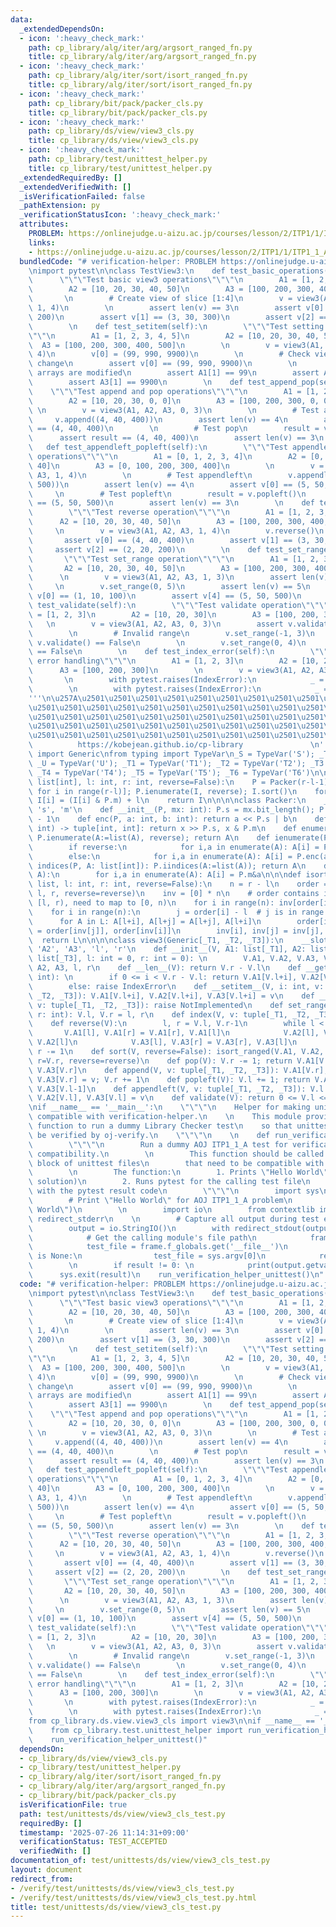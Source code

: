 ```yaml
---
data:
  _extendedDependsOn:
  - icon: ':heavy_check_mark:'
    path: cp_library/alg/iter/arg/argsort_ranged_fn.py
    title: cp_library/alg/iter/arg/argsort_ranged_fn.py
  - icon: ':heavy_check_mark:'
    path: cp_library/alg/iter/sort/isort_ranged_fn.py
    title: cp_library/alg/iter/sort/isort_ranged_fn.py
  - icon: ':heavy_check_mark:'
    path: cp_library/bit/pack/packer_cls.py
    title: cp_library/bit/pack/packer_cls.py
  - icon: ':heavy_check_mark:'
    path: cp_library/ds/view/view3_cls.py
    title: cp_library/ds/view/view3_cls.py
  - icon: ':heavy_check_mark:'
    path: cp_library/test/unittest_helper.py
    title: cp_library/test/unittest_helper.py
  _extendedRequiredBy: []
  _extendedVerifiedWith: []
  _isVerificationFailed: false
  _pathExtension: py
  _verificationStatusIcon: ':heavy_check_mark:'
  attributes:
    PROBLEM: https://onlinejudge.u-aizu.ac.jp/courses/lesson/2/ITP1/1/ITP1_1_A
    links:
    - https://onlinejudge.u-aizu.ac.jp/courses/lesson/2/ITP1/1/ITP1_1_A
  bundledCode: "# verification-helper: PROBLEM https://onlinejudge.u-aizu.ac.jp/courses/lesson/2/ITP1/1/ITP1_1_A\n\
    \nimport pytest\n\nclass TestView3:\n    def test_basic_operations(self):\n  \
    \      \"\"\"Test basic view3 operations\"\"\"\n        A1 = [1, 2, 3, 4, 5]\n\
    \        A2 = [10, 20, 30, 40, 50]\n        A3 = [100, 200, 300, 400, 500]\n \
    \       \n        # Create view of slice [1:4]\n        v = view3(A1, A2, A3,\
    \ 1, 4)\n        \n        assert len(v) == 3\n        assert v[0] == (2, 20,\
    \ 200)\n        assert v[1] == (3, 30, 300)\n        assert v[2] == (4, 40, 400)\n\
    \        \n    def test_setitem(self):\n        \"\"\"Test setting items in view\"\
    \"\"\n        A1 = [1, 2, 3, 4, 5]\n        A2 = [10, 20, 30, 40, 50]\n      \
    \  A3 = [100, 200, 300, 400, 500]\n        \n        v = view3(A1, A2, A3, 1,\
    \ 4)\n        v[0] = (99, 990, 9900)\n        \n        # Check view reflects\
    \ change\n        assert v[0] == (99, 990, 9900)\n        \n        # Check underlying\
    \ arrays are modified\n        assert A1[1] == 99\n        assert A2[1] == 990\n\
    \        assert A3[1] == 9900\n        \n    def test_append_pop(self):\n    \
    \    \"\"\"Test append and pop operations\"\"\"\n        A1 = [1, 2, 3, 0, 0]\n\
    \        A2 = [10, 20, 30, 0, 0]\n        A3 = [100, 200, 300, 0, 0]\n       \
    \ \n        v = view3(A1, A2, A3, 0, 3)\n        \n        # Test append\n   \
    \     v.append((4, 40, 400))\n        assert len(v) == 4\n        assert v[3]\
    \ == (4, 40, 400)\n        \n        # Test pop\n        result = v.pop()\n  \
    \      assert result == (4, 40, 400)\n        assert len(v) == 3\n        \n \
    \   def test_appendleft_popleft(self):\n        \"\"\"Test appendleft and popleft\
    \ operations\"\"\"\n        A1 = [0, 1, 2, 3, 4]\n        A2 = [0, 10, 20, 30,\
    \ 40]\n        A3 = [0, 100, 200, 300, 400]\n        \n        v = view3(A1, A2,\
    \ A3, 1, 4)\n        \n        # Test appendleft\n        v.appendleft((5, 50,\
    \ 500))\n        assert len(v) == 4\n        assert v[0] == (5, 50, 500)\n   \
    \     \n        # Test popleft\n        result = v.popleft()\n        assert result\
    \ == (5, 50, 500)\n        assert len(v) == 3\n        \n    def test_reverse(self):\n\
    \        \"\"\"Test reverse operation\"\"\"\n        A1 = [1, 2, 3, 4, 5]\n  \
    \      A2 = [10, 20, 30, 40, 50]\n        A3 = [100, 200, 300, 400, 500]\n   \
    \     \n        v = view3(A1, A2, A3, 1, 4)\n        v.reverse()\n        \n \
    \       assert v[0] == (4, 40, 400)\n        assert v[1] == (3, 30, 300)\n   \
    \     assert v[2] == (2, 20, 200)\n        \n    def test_set_range(self):\n \
    \       \"\"\"Test set_range operation\"\"\"\n        A1 = [1, 2, 3, 4, 5]\n \
    \       A2 = [10, 20, 30, 40, 50]\n        A3 = [100, 200, 300, 400, 500]\n  \
    \      \n        v = view3(A1, A2, A3, 1, 3)\n        assert len(v) == 2\n   \
    \     \n        v.set_range(0, 5)\n        assert len(v) == 5\n        assert\
    \ v[0] == (1, 10, 100)\n        assert v[4] == (5, 50, 500)\n        \n    def\
    \ test_validate(self):\n        \"\"\"Test validate operation\"\"\"\n        A1\
    \ = [1, 2, 3]\n        A2 = [10, 20, 30]\n        A3 = [100, 200, 300]\n     \
    \   \n        v = view3(A1, A2, A3, 0, 3)\n        assert v.validate() == True\n\
    \        \n        # Invalid range\n        v.set_range(-1, 3)\n        assert\
    \ v.validate() == False\n        \n        v.set_range(0, 4)\n        assert v.validate()\
    \ == False\n        \n    def test_index_error(self):\n        \"\"\"Test index\
    \ error handling\"\"\"\n        A1 = [1, 2, 3]\n        A2 = [10, 20, 30]\n  \
    \      A3 = [100, 200, 300]\n        \n        v = view3(A1, A2, A3, 0, 2)\n \
    \       \n        with pytest.raises(IndexError):\n            _ = v[2]\n    \
    \        \n        with pytest.raises(IndexError):\n            _ = v[-1]\n\n\
    '''\n\u257A\u2501\u2501\u2501\u2501\u2501\u2501\u2501\u2501\u2501\u2501\u2501\u2501\
    \u2501\u2501\u2501\u2501\u2501\u2501\u2501\u2501\u2501\u2501\u2501\u2501\u2501\
    \u2501\u2501\u2501\u2501\u2501\u2501\u2501\u2501\u2501\u2501\u2501\u2501\u2501\
    \u2501\u2501\u2501\u2501\u2501\u2501\u2501\u2501\u2501\u2501\u2501\u2501\u2501\
    \u2501\u2501\u2501\u2501\u2501\u2501\u2501\u2501\u2501\u2501\u2501\u2578\n   \
    \          https://kobejean.github.io/cp-library               \n'''\nfrom typing\
    \ import Generic\nfrom typing import TypeVar\n_S = TypeVar('S'); _T = TypeVar('T');\
    \ _U = TypeVar('U'); _T1 = TypeVar('T1'); _T2 = TypeVar('T2'); _T3 = TypeVar('T3');\
    \ _T4 = TypeVar('T4'); _T5 = TypeVar('T5'); _T6 = TypeVar('T6')\n\n\n\n\ndef argsort_ranged(A:\
    \ list[int], l: int, r: int, reverse=False):\n    P = Packer(r-l-1); I = [A[l+i]\
    \ for i in range(r-l)]; P.ienumerate(I, reverse); I.sort()\n    for i in range(r-l):\
    \ I[i] = (I[i] & P.m) + l\n    return I\n\n\n\nclass Packer:\n    __slots__ =\
    \ 's', 'm'\n    def __init__(P, mx: int): P.s = mx.bit_length(); P.m = (1 << P.s)\
    \ - 1\n    def enc(P, a: int, b: int): return a << P.s | b\n    def dec(P, x:\
    \ int) -> tuple[int, int]: return x >> P.s, x & P.m\n    def enumerate(P, A, reverse=False):\
    \ P.ienumerate(A:=list(A), reverse); return A\n    def ienumerate(P, A, reverse=False):\n\
    \        if reverse:\n            for i,a in enumerate(A): A[i] = P.enc(-a, i)\n\
    \        else:\n            for i,a in enumerate(A): A[i] = P.enc(a, i)\n    def\
    \ indices(P, A: list[int]): P.iindices(A:=list(A)); return A\n    def iindices(P,\
    \ A):\n        for i,a in enumerate(A): A[i] = P.m&a\n\n\ndef isort_ranged(*L:\
    \ list, l: int, r: int, reverse=False):\n    n = r - l\n    order = argsort_ranged(L[0],\
    \ l, r, reverse=reverse)\n    inv = [0] * n\n    # order contains indices in range\
    \ [l, r), need to map to [0, n)\n    for i in range(n): inv[order[i]-l] = i\n\
    \    for i in range(n):\n        j = order[i] - l  # j is in range [0, n)\n  \
    \      for A in L: A[l+i], A[l+j] = A[l+j], A[l+i]\n        order[inv[i]], order[inv[j]]\
    \ = order[inv[j]], order[inv[i]]\n        inv[i], inv[j] = inv[j], inv[i]\n  \
    \  return L\n\n\n\nclass view3(Generic[_T1, _T2, _T3]):\n    __slots__ = 'A1',\
    \ 'A2', 'A3', 'l', 'r'\n    def __init__(V, A1: list[_T1], A2: list[_T2], A3:\
    \ list[_T3], l: int = 0, r: int = 0): \n        V.A1, V.A2, V.A3, V.l, V.r = A1,\
    \ A2, A3, l, r\n    def __len__(V): return V.r - V.l\n    def __getitem__(V, i:\
    \ int): \n        if 0 <= i < V.r - V.l: return V.A1[V.l+i], V.A2[V.l+i], V.A3[V.l+i]\n\
    \        else: raise IndexError\n    def __setitem__(V, i: int, v: tuple[_T1,\
    \ _T2, _T3]): V.A1[V.l+i], V.A2[V.l+i], V.A3[V.l+i] = v\n    def __contains__(V,\
    \ v: tuple[_T1, _T2, _T3]): raise NotImplemented\n    def set_range(V, l: int,\
    \ r: int): V.l, V.r = l, r\n    def index(V, v: tuple[_T1, _T2, _T3]): raise NotImplemented\n\
    \    def reverse(V):\n        l, r = V.l, V.r-1\n        while l < r: \n     \
    \       V.A1[l], V.A1[r] = V.A1[r], V.A1[l]\n            V.A2[l], V.A2[r] = V.A2[r],\
    \ V.A2[l]\n            V.A3[l], V.A3[r] = V.A3[r], V.A3[l]\n            l += 1;\
    \ r -= 1\n    def sort(V, reverse=False): isort_ranged(V.A1, V.A2, V.A3, l=V.l,\
    \ r=V.r, reverse=reverse)\n    def pop(V): V.r -= 1; return V.A1[V.r], V.A2[V.r],\
    \ V.A3[V.r]\n    def append(V, v: tuple[_T1, _T2, _T3]): V.A1[V.r], V.A2[V.r],\
    \ V.A3[V.r] = v; V.r += 1\n    def popleft(V): V.l += 1; return V.A1[V.l-1], V.A2[V.l-1],\
    \ V.A3[V.l-1]\n    def appendleft(V, v: tuple[_T1, _T2, _T3]): V.l -= 1; V.A1[V.l],\
    \ V.A2[V.l], V.A3[V.l] = v\n    def validate(V): return 0 <= V.l <= V.r <= len(V.A1)\n\
    \nif __name__ == '__main__':\n    \"\"\"\n    Helper for making unittest files\
    \ compatible with verification-helper.\n    \n    This module provides a helper\
    \ function to run a dummy Library Checker test\n    so that unittest files can\
    \ be verified by oj-verify.\n    \"\"\"\n    \n    def run_verification_helper_unittest():\n\
    \        \"\"\"\n        Run a dummy AOJ ITP1_1_A test for verification-helper\
    \ compatibility.\n        \n        This function should be called in the __main__\
    \ block of unittest files\n        that need to be compatible with verification-helper.\n\
    \        \n        The function:\n        1. Prints \"Hello World\" (AOJ ITP1_1_A\
    \ solution)\n        2. Runs pytest for the calling test file\n        3. Exits\
    \ with the pytest result code\n        \"\"\"\n        import sys\n        \n\
    \        # Print \"Hello World\" for AOJ ITP1_1_A problem\n        print(\"Hello\
    \ World\")\n        \n        import io\n        from contextlib import redirect_stdout,\
    \ redirect_stderr\n    \n        # Capture all output during test execution\n\
    \        output = io.StringIO()\n        with redirect_stdout(output), redirect_stderr(output):\n\
    \            # Get the calling module's file path\n            frame = sys._getframe(1)\n\
    \            test_file = frame.f_globals.get('__file__')\n            if test_file\
    \ is None:\n                test_file = sys.argv[0]\n            result = pytest.main([test_file])\n\
    \        \n        if result != 0: \n            print(output.getvalue())\n  \
    \      sys.exit(result)\n    run_verification_helper_unittest()\n"
  code: "# verification-helper: PROBLEM https://onlinejudge.u-aizu.ac.jp/courses/lesson/2/ITP1/1/ITP1_1_A\n\
    \nimport pytest\n\nclass TestView3:\n    def test_basic_operations(self):\n  \
    \      \"\"\"Test basic view3 operations\"\"\"\n        A1 = [1, 2, 3, 4, 5]\n\
    \        A2 = [10, 20, 30, 40, 50]\n        A3 = [100, 200, 300, 400, 500]\n \
    \       \n        # Create view of slice [1:4]\n        v = view3(A1, A2, A3,\
    \ 1, 4)\n        \n        assert len(v) == 3\n        assert v[0] == (2, 20,\
    \ 200)\n        assert v[1] == (3, 30, 300)\n        assert v[2] == (4, 40, 400)\n\
    \        \n    def test_setitem(self):\n        \"\"\"Test setting items in view\"\
    \"\"\n        A1 = [1, 2, 3, 4, 5]\n        A2 = [10, 20, 30, 40, 50]\n      \
    \  A3 = [100, 200, 300, 400, 500]\n        \n        v = view3(A1, A2, A3, 1,\
    \ 4)\n        v[0] = (99, 990, 9900)\n        \n        # Check view reflects\
    \ change\n        assert v[0] == (99, 990, 9900)\n        \n        # Check underlying\
    \ arrays are modified\n        assert A1[1] == 99\n        assert A2[1] == 990\n\
    \        assert A3[1] == 9900\n        \n    def test_append_pop(self):\n    \
    \    \"\"\"Test append and pop operations\"\"\"\n        A1 = [1, 2, 3, 0, 0]\n\
    \        A2 = [10, 20, 30, 0, 0]\n        A3 = [100, 200, 300, 0, 0]\n       \
    \ \n        v = view3(A1, A2, A3, 0, 3)\n        \n        # Test append\n   \
    \     v.append((4, 40, 400))\n        assert len(v) == 4\n        assert v[3]\
    \ == (4, 40, 400)\n        \n        # Test pop\n        result = v.pop()\n  \
    \      assert result == (4, 40, 400)\n        assert len(v) == 3\n        \n \
    \   def test_appendleft_popleft(self):\n        \"\"\"Test appendleft and popleft\
    \ operations\"\"\"\n        A1 = [0, 1, 2, 3, 4]\n        A2 = [0, 10, 20, 30,\
    \ 40]\n        A3 = [0, 100, 200, 300, 400]\n        \n        v = view3(A1, A2,\
    \ A3, 1, 4)\n        \n        # Test appendleft\n        v.appendleft((5, 50,\
    \ 500))\n        assert len(v) == 4\n        assert v[0] == (5, 50, 500)\n   \
    \     \n        # Test popleft\n        result = v.popleft()\n        assert result\
    \ == (5, 50, 500)\n        assert len(v) == 3\n        \n    def test_reverse(self):\n\
    \        \"\"\"Test reverse operation\"\"\"\n        A1 = [1, 2, 3, 4, 5]\n  \
    \      A2 = [10, 20, 30, 40, 50]\n        A3 = [100, 200, 300, 400, 500]\n   \
    \     \n        v = view3(A1, A2, A3, 1, 4)\n        v.reverse()\n        \n \
    \       assert v[0] == (4, 40, 400)\n        assert v[1] == (3, 30, 300)\n   \
    \     assert v[2] == (2, 20, 200)\n        \n    def test_set_range(self):\n \
    \       \"\"\"Test set_range operation\"\"\"\n        A1 = [1, 2, 3, 4, 5]\n \
    \       A2 = [10, 20, 30, 40, 50]\n        A3 = [100, 200, 300, 400, 500]\n  \
    \      \n        v = view3(A1, A2, A3, 1, 3)\n        assert len(v) == 2\n   \
    \     \n        v.set_range(0, 5)\n        assert len(v) == 5\n        assert\
    \ v[0] == (1, 10, 100)\n        assert v[4] == (5, 50, 500)\n        \n    def\
    \ test_validate(self):\n        \"\"\"Test validate operation\"\"\"\n        A1\
    \ = [1, 2, 3]\n        A2 = [10, 20, 30]\n        A3 = [100, 200, 300]\n     \
    \   \n        v = view3(A1, A2, A3, 0, 3)\n        assert v.validate() == True\n\
    \        \n        # Invalid range\n        v.set_range(-1, 3)\n        assert\
    \ v.validate() == False\n        \n        v.set_range(0, 4)\n        assert v.validate()\
    \ == False\n        \n    def test_index_error(self):\n        \"\"\"Test index\
    \ error handling\"\"\"\n        A1 = [1, 2, 3]\n        A2 = [10, 20, 30]\n  \
    \      A3 = [100, 200, 300]\n        \n        v = view3(A1, A2, A3, 0, 2)\n \
    \       \n        with pytest.raises(IndexError):\n            _ = v[2]\n    \
    \        \n        with pytest.raises(IndexError):\n            _ = v[-1]\n\n\
    from cp_library.ds.view.view3_cls import view3\n\nif __name__ == '__main__':\n\
    \    from cp_library.test.unittest_helper import run_verification_helper_unittest\n\
    \    run_verification_helper_unittest()"
  dependsOn:
  - cp_library/ds/view/view3_cls.py
  - cp_library/test/unittest_helper.py
  - cp_library/alg/iter/sort/isort_ranged_fn.py
  - cp_library/alg/iter/arg/argsort_ranged_fn.py
  - cp_library/bit/pack/packer_cls.py
  isVerificationFile: true
  path: test/unittests/ds/view/view3_cls_test.py
  requiredBy: []
  timestamp: '2025-07-26 11:14:31+09:00'
  verificationStatus: TEST_ACCEPTED
  verifiedWith: []
documentation_of: test/unittests/ds/view/view3_cls_test.py
layout: document
redirect_from:
- /verify/test/unittests/ds/view/view3_cls_test.py
- /verify/test/unittests/ds/view/view3_cls_test.py.html
title: test/unittests/ds/view/view3_cls_test.py
---
```

